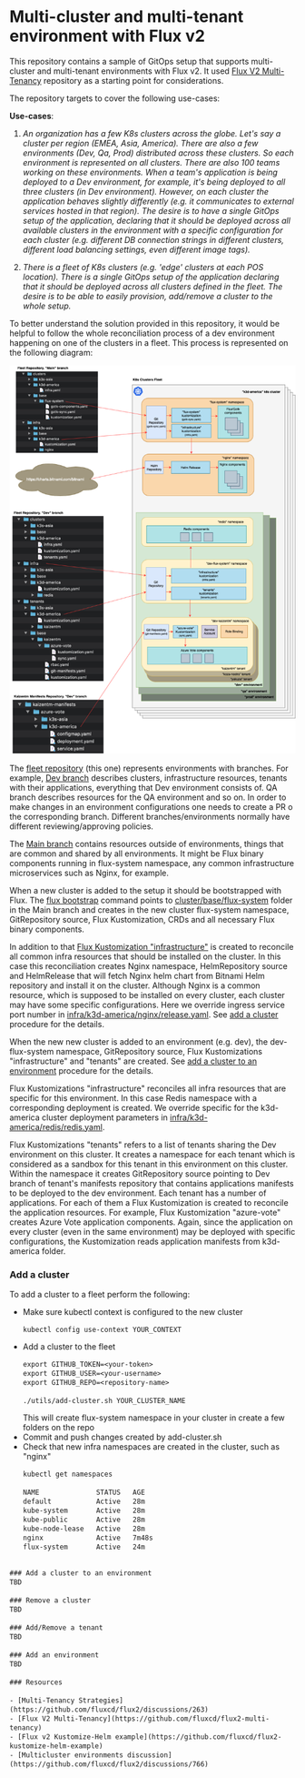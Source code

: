 # Multi-cluster and multi-tenant environment with Flux v2

This repository contains a sample of GitOps setup that supports multi-cluster and multi-tenant environments with Flux v2. It used [Flux V2 Multi-Tenancy](https://github.com/fluxcd/flux2-multi-tenancy) repository as a starting point for considerations.

The repository targets to cover the following use-cases:

**Use-cases**:

1. *An organization has a few K8s clusters across the globe. Let's say a cluster per region (EMEA, Asia, America). There are also a few environments (Dev, Qa, Prod) distributed across these clusters. So each environment is represented on all clusters. There are also 100 teams working on these environments. When a team's application is being deployed to a Dev environment, for example, it's being deployed to all three clusters (in Dev environment). However, on each cluster the application behaves slightly differently (e.g. it communicates to external services hosted in that region). The desire is to have a single GitOps setup of the application, declaring that it should be deployed across all available clusters in the environment with a specific configuration for each cluster (e.g. different DB connection strings in different clusters, different load balancing settings, even different image tags).*

2. *There is a fleet of K8s clusters (e.g. 'edge' clusters at each POS location). There is a single GitOps setup of the application declaring that it should be deployed across all clusters defined in the fleet. The desire is to be able to easily provision, add/remove a cluster to the whole setup.*

To better understand the solution provided in this repository, it would be helpful to follow the whole reconciliation process of a dev environment happening on one of the clusters in a fleet. This process is represented on the following diagram:

![multi-cluster-tenant-layout.png](docs/images/multi-cluster-tenant-layout.png)

The [fleet repository](https://github.com/kaizentm/multicluster-gitops) (this one) represents environments with branches. For example, [Dev branch](https://github.com/kaizentm/multicluster-gitops/tree/dev) describes clusters, infrastructure resources, tenants with their applications, everything that Dev environment consists of. QA branch describes resources for the QA environment and so on. In order to make changes in an environment configurations one needs to create a PR o the corresponding branch. Different branches/environments normally have different reviewing/approving policies.

The [Main branch](https://github.com/kaizentm/multicluster-gitops) contains resources outside of environments, things that are common and shared by all environments. It might be Flux binary components running in flux-system namespace, any common infrastructure microservices such as Nginx, for example. 

When a new cluster is added to the setup it should be bootstrapped with Flux. The [flux bootstrap](https://toolkit.fluxcd.io/cmd/flux_bootstrap/) command points to [cluster/base/flux-system](cluster/base/flux-system) folder in the Main branch and creates in the new cluster flux-system namespace, GitRepository source, Flux Kustomization, CRDs and all necessary Flux binary components. 

In addition to that [Flux Kustomization "infrastructure"](clusters/k3d-america/infra.yaml) is created to reconcile all common infra resources that should be installed on the cluster. In this case this reconciliation creates Nginx namespace, HelmRepository source and HelmRelease that will fetch Nginx helm chart from Bitnami Helm repository and install it on the cluster. Although Nginx is a common resource, which is supposed to be installed on every cluster, each cluster may have some specific configurations. Here we override ingress service port number in [infra/k3d-america/nginx/release.yaml](infra/k3d-america/nginx/release.yaml). See [add a cluster](#add_a_cluster) procedure for the details.

When the new new cluster is added to an environment (e.g. dev), the dev-flux-system namespace, GitRepository source, Flux Kustomizations "infrastructure" and "tenants" are created. See [add a cluster to an environment](#add_a_cluster_to_an_environment) procedure for the details.

Flux Kustomizations "infrastructure" reconciles all infra resources that are specific for this environment. In this case Redis namespace with a corresponding deployment is created. We override specific for the k3d-america cluster deployment parameters in [infra/k3d-america/redis/redis.yaml](https://github.com/kaizentm/multicluster-gitops/blob/dev/infra/k3d-america/redis/redis.yaml). 

Flux Kustomizations "tenants" refers to a list of tenants sharing the Dev environment on this cluster. It creates a namespace for each tenant which is considered as a sandbox for this tenant in this environment on this cluster. Within the namespace it creates GitRepository source pointing to Dev branch of tenant's manifests repository that contains applications manifests to be deployed to the dev environment. Each tenant has a number of applications. For each of them a Flux Kustomization is created to reconcile the application resources. For example, Flux Kustomization "azure-vote" creates Azure Vote application components. Again, since the application on every cluster (even in the same environment) may be deployed with specific configurations, the Kustomization reads application manifests from k3d-america folder.

### Add a cluster
To add a cluster to a fleet perform the following:
- Make sure kubectl context is configured to the new cluster
  ```
  kubectl config use-context YOUR_CONTEXT
  ```
- Add a cluster to the fleet
  ``` 
  export GITHUB_TOKEN=<your-token>
  export GITHUB_USER=<your-username>
  export GITHUB_REPO=<repository-name>

  ./utils/add-cluster.sh YOUR_CLUSTER_NAME
  ```
  This will create flux-system namespace in your cluster in create a few folders on the repo
- Commit and push changes created by add-cluster.sh
- Check that new infra namespaces are created in the cluster, such as "nginx"
  ```
  kubectl get namespaces

  NAME              STATUS   AGE
  default           Active   28m
  kube-system       Active   28m
  kube-public       Active   28m
  kube-node-lease   Active   28m
  nginx             Active   7m48s
  flux-system       Active   24m
```

### Add a cluster to an environment
TBD

### Remove a cluster
TBD

### Add/Remove a tenant
TBD

### Add an environment
TBD

### Resources

- [Multi-Tenancy Strategies](https://github.com/fluxcd/flux2/discussions/263)
- [Flux V2 Multi-Tenancy](https://github.com/fluxcd/flux2-multi-tenancy)
- [Flux v2 Kustomize-Helm example](https://github.com/fluxcd/flux2-kustomize-helm-example)
- [Multicluster environments discussion](https://github.com/fluxcd/flux2/discussions/766)
